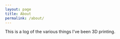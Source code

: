 ```yaml
---
layout: page
title: About
permalink: /about/
---
```


This is a log of the various things I've been 3D printing.
